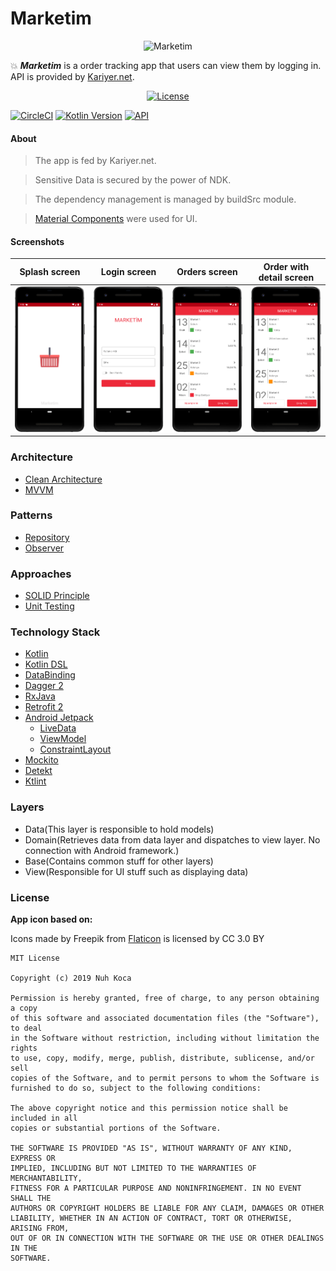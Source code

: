 # Marketim

<p align="center"><img src="https://github.com/nuhkoca/market_tech_challenge/blob/master/app/src/main/ic_launcher-web.png" alt="Marketim" height="200px"></p>

:boom: ***Marketim*** is a order tracking app that users can view them by logging in. API is provided by [Kariyer.net](https://www.kariyer.net).

<p align="center">
  <a href="https://www.kariyer.net"><img alt="License" src="https://aday-asset.mncdn.com/img/kariyernet_logo.png" width="350"/></a>
</p>

[![CircleCI](https://circleci.com/gh/nuhkoca/market_tech_challenge/tree/master.svg?style=svg&circle-token=05700df6be888cf5df6833e16beb607127c1b7d5)](https://circleci.com/gh/nuhkoca/market_tech_challenge/tree/master)
[![Kotlin Version](https://img.shields.io/badge/kotlin-1.3.41-blue.svg)](https://kotlinlang.org)
[![API](https://img.shields.io/badge/API-21%2B-brightgreen.svg?style=flat)](https://android-arsenal.com/api?level=21)

#### About

>The app is fed by Kariyer.net.

>Sensitive Data is secured by the power of NDK.

>The dependency management is managed by buildSrc module.

>[Material Components](https://github.com/material-components/material-components-android) were used for UI.

#### Screenshots


| Splash screen | Login screen | Orders screen | Order with detail screen
|:----------------:|:---------------:|:---------------:|:----------------:
| <img src="art/1.png" width="350"/>  | <img src="art/2.png" width="350"/>  | <img src="art/3.png" width="350"/> | <img src="art/4.png" width="350"/>


### Architecture
* [Clean Architecture](https://www.amazon.com/Clean-Architecture-Craftsmans-Software-Structure/dp/0134494164)
* [MVVM](https://www.raywenderlich.com/8984-mvvm-on-android)

### Patterns
* [Repository](https://developer.android.com/jetpack/docs/guide)
* [Observer](https://code.tutsplus.com/tutorials/android-design-patterns-the-observer-pattern--cms-28963)

### Approaches
* [SOLID Principle](https://itnext.io/solid-principles-explanation-and-examples-715b975dcad4?gi=79443348411d)
* [Unit Testing](http://softwaretestingfundamentals.com/unit-testing/)

### Technology Stack
* [Kotlin](https://kotlinlang.org/)
* [Kotlin DSL](https://docs.gradle.org/current/userguide/kotlin_dsl.html)
* [DataBinding](https://developer.android.com/topic/libraries/data-binding)
* [Dagger 2](https://github.com/google/dagger)
* [RxJava](https://github.com/ReactiveX/RxJava)
* [Retrofit 2](https://square.github.io/retrofit/)
* [Android Jetpack](https://developer.android.com/jetpack)
  * [LiveData](https://developer.android.com/topic/libraries/architecture/livedata)
  * [ViewModel](https://developer.android.com/topic/libraries/architecture/viewmodel)
  * [ConstraintLayout](https://developer.android.com/training/constraint-layout)
* [Mockito](https://site.mockito.org/)
* [Detekt](https://github.com/arturbosch/detekt)
* [Ktlint](https://github.com/JLLeitschuh/ktlint-gradle)

### Layers
* Data(This layer is responsible to hold models)
* Domain(Retrieves data from data layer and dispatches to view layer. No connection with Android framework.)
* Base(Contains common stuff for other layers)
* View(Responsible for UI stuff such as displaying data)

### License

**App icon based on:**

Icons made by Freepik from [Flaticon](https://www.flaticon.com/) is licensed by CC 3.0 BY

```
MIT License

Copyright (c) 2019 Nuh Koca

Permission is hereby granted, free of charge, to any person obtaining a copy
of this software and associated documentation files (the "Software"), to deal
in the Software without restriction, including without limitation the rights
to use, copy, modify, merge, publish, distribute, sublicense, and/or sell
copies of the Software, and to permit persons to whom the Software is
furnished to do so, subject to the following conditions:

The above copyright notice and this permission notice shall be included in all
copies or substantial portions of the Software.

THE SOFTWARE IS PROVIDED "AS IS", WITHOUT WARRANTY OF ANY KIND, EXPRESS OR
IMPLIED, INCLUDING BUT NOT LIMITED TO THE WARRANTIES OF MERCHANTABILITY,
FITNESS FOR A PARTICULAR PURPOSE AND NONINFRINGEMENT. IN NO EVENT SHALL THE
AUTHORS OR COPYRIGHT HOLDERS BE LIABLE FOR ANY CLAIM, DAMAGES OR OTHER
LIABILITY, WHETHER IN AN ACTION OF CONTRACT, TORT OR OTHERWISE, ARISING FROM,
OUT OF OR IN CONNECTION WITH THE SOFTWARE OR THE USE OR OTHER DEALINGS IN THE
SOFTWARE.
```